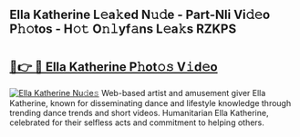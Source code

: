 ## Ella Katherine L𝚎a𝚔ed N𝚞𝚍e - Part-Nli Vi𝚍𝚎o P𝚑𝚘tos - H𝚘𝚝 O𝚗𝚕yf𝚊ns L𝚎a𝚔s RZKPS

# <h2><a href="http://kfeajz.oniu.top/?m=Ella+Katherine">🔗👉 🔴 Ella Katherine P𝚑ot𝚘𝚜 V𝚒d𝚎o</a></h2>

[![Ella Katherine Nu𝚍e𝚜](https://i.imgur.com/0qMVB7G.gif)](http://kfeajz.oniu.top/?m=Ella+Katherine)
Web-based artist and amusement giver Ella Katherine, known for disseminating dance and lifestyle knowledge through trending dance trends and short videos. Humanitarian Ella Katherine, celebrated for their selfless acts and commitment to helping others.  
